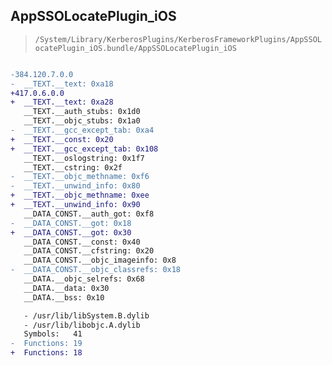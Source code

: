 ## AppSSOLocatePlugin_iOS

> `/System/Library/KerberosPlugins/KerberosFrameworkPlugins/AppSSOLocatePlugin_iOS.bundle/AppSSOLocatePlugin_iOS`

```diff

-384.120.7.0.0
-  __TEXT.__text: 0xa18
+417.0.6.0.0
+  __TEXT.__text: 0xa28
   __TEXT.__auth_stubs: 0x1d0
   __TEXT.__objc_stubs: 0x1a0
-  __TEXT.__gcc_except_tab: 0xa4
+  __TEXT.__const: 0x20
+  __TEXT.__gcc_except_tab: 0x108
   __TEXT.__oslogstring: 0x1f7
   __TEXT.__cstring: 0x2f
-  __TEXT.__objc_methname: 0xf6
-  __TEXT.__unwind_info: 0x80
+  __TEXT.__objc_methname: 0xee
+  __TEXT.__unwind_info: 0x90
   __DATA_CONST.__auth_got: 0xf8
-  __DATA_CONST.__got: 0x18
+  __DATA_CONST.__got: 0x30
   __DATA_CONST.__const: 0x40
   __DATA_CONST.__cfstring: 0x20
   __DATA_CONST.__objc_imageinfo: 0x8
-  __DATA_CONST.__objc_classrefs: 0x18
   __DATA.__objc_selrefs: 0x68
   __DATA.__data: 0x30
   __DATA.__bss: 0x10

   - /usr/lib/libSystem.B.dylib
   - /usr/lib/libobjc.A.dylib
   Symbols:   41
-  Functions: 19
+  Functions: 18
 

```
